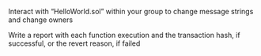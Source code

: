 Interact with “HelloWorld.sol” within your group to change message strings and change owners

Write a report with each function execution and the transaction hash, if successful, or the revert reason, if failed
